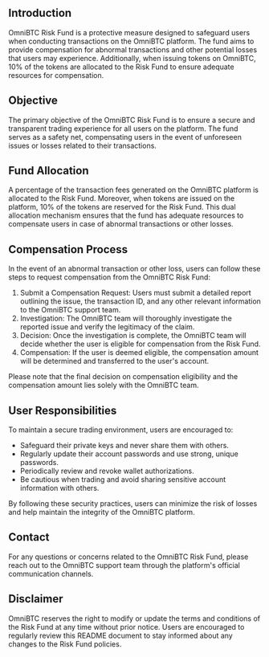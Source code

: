 ## Introduction
OmniBTC Risk Fund is a protective measure designed to safeguard users when conducting transactions on the OmniBTC platform. The fund aims to provide compensation for abnormal transactions and other potential losses that users may experience. Additionally, when issuing tokens on OmniBTC, 10% of the tokens are allocated to the Risk Fund to ensure adequate resources for compensation.

## Objective
The primary objective of the OmniBTC Risk Fund is to ensure a secure and transparent trading experience for all users on the platform. The fund serves as a safety net, compensating users in the event of unforeseen issues or losses related to their transactions.

## Fund Allocation
A percentage of the transaction fees generated on the OmniBTC platform is allocated to the Risk Fund. Moreover, when tokens are issued on the platform, 10% of the tokens are reserved for the Risk Fund. This dual allocation mechanism ensures that the fund has adequate resources to compensate users in case of abnormal transactions or other losses.

## Compensation Process
In the event of an abnormal transaction or other loss, users can follow these steps to request compensation from the OmniBTC Risk Fund:

1. Submit a Compensation Request: Users must submit a detailed report outlining the issue, the transaction ID, and any other relevant information to the OmniBTC support team.
2. Investigation: The OmniBTC team will thoroughly investigate the reported issue and verify the legitimacy of the claim.
3. Decision: Once the investigation is complete, the OmniBTC team will decide whether the user is eligible for compensation from the Risk Fund.
4. Compensation: If the user is deemed eligible, the compensation amount will be determined and transferred to the user's account.

Please note that the final decision on compensation eligibility and the compensation amount lies solely with the OmniBTC team.

## User Responsibilities
To maintain a secure trading environment, users are encouraged to:

* Safeguard their private keys and never share them with others.
* Regularly update their account passwords and use strong, unique passwords.
* Periodically review and revoke wallet authorizations.
* Be cautious when trading and avoid sharing sensitive account information with others.

By following these security practices, users can minimize the risk of losses and help maintain the integrity of the OmniBTC platform.

## Contact
For any questions or concerns related to the OmniBTC Risk Fund, please reach out to the OmniBTC support team through the platform's official communication channels.

## Disclaimer
OmniBTC reserves the right to modify or update the terms and conditions of the Risk Fund at any time without prior notice. Users are encouraged to regularly review this README document to stay informed about any changes to the Risk Fund policies.
